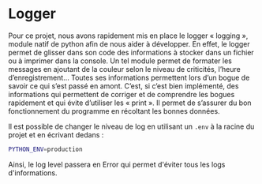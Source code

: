 # Logger

Pour ce projet, nous avons rapidement mis en place le logger « logging », module natif de python afin de nous aider à développer. En effet, le logger permet de glisser dans son code des informations à stocker dans un fichier ou à imprimer dans la console. Un tel module permet de formater les messages en ajoutant de la couleur selon le niveau de criticités, l’heure d’enregistrement… Toutes ses informations permettent lors d’un bogue de savoir ce qui s’est passé en amont. C’est, si c’est bien implémenté, des informations qui permettent de corriger et de comprendre les bogues rapidement et qui évite d’utiliser les « print ». Il permet de s’assurer du bon fonctionnement du programme en récoltant les bonnes données.

Il est possible de changer le niveau de log en utilisant un `.env` à la racine du projet et en écrivant dedans :

```sh
PYTHON_ENV=production
```

Ainsi, le log level passera en Error qui permet d'éviter tous les logs d'informations.
